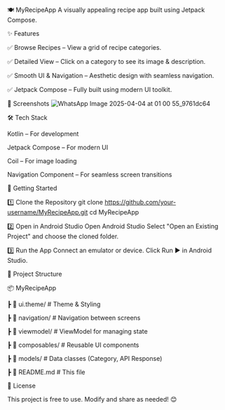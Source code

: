 🍽️ MyRecipeApp
A visually appealing recipe app built using Jetpack Compose.


✨ Features

✅ Browse Recipes – View a grid of recipe categories.

✅ Detailed View – Click on a category to see its image & description.

✅ Smooth UI & Navigation – Aesthetic design with seamless navigation.

✅ Jetpack Compose – Fully built using modern UI toolkit.


📸 Screenshots
![WhatsApp Image 2025-04-04 at 01 00 55_9761dc64](https://github.com/user-attachments/assets/a1075a95-2f9d-4479-9c64-460e7dce5d3b)



🛠️ Tech Stack

Kotlin – For development

Jetpack Compose – For modern UI

Coil – For image loading

Navigation Component – For seamless screen transitions


🚀 Getting Started

1️⃣ Clone the Repository
git clone https://github.com/your-username/MyRecipeApp.git
cd MyRecipeApp

2️⃣ Open in Android Studio
Open Android Studio
Select "Open an Existing Project" and choose the cloned folder.

3️⃣ Run the App
Connect an emulator or device.
Click Run ▶ in Android Studio.


📂 Project Structure

📦 MyRecipeApp

 ┣ 📂 ui.theme/      # Theme & Styling
 
 ┣ 📂 navigation/    # Navigation between screens
 
 ┣ 📂 viewmodel/     # ViewModel for managing state
 
 ┣ 📂 composables/   # Reusable UI components
 
 ┣ 📂 models/        # Data classes (Category, API Response)
 
 ┣ 📝 README.md      # This file



📜 License

This project is free to use. Modify and share as needed! 😊
